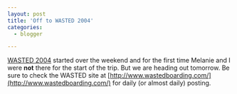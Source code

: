 ```yaml
---
layout: post
title: 'Off to WASTED 2004'
categories:
  - blogger

---
```


[WASTED 2004](http://www.wastedboarding.com/) started over the weekend and for the first time Melanie and I were **not** there for the start of the trip.  But we are heading out tomorrow.  Be sure to check the WASTED site at [http://www.wastedboarding.com/](http://www.wastedboarding.com/) for daily (or almost daily) posting.
